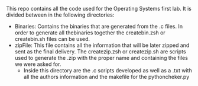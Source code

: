 This repo contains all the code used for the Operating Systems first lab. It is divided between in the following directories: 
+ Binaries: Contains the binaries that are generated from the .c files. In order to generate all thebinaries together the createbin.zsh or createbin.sh files can be used.
+ zipFile: This file contains all the information that will be later zipped and sent as the final delivery. The createzip.zsh or createzip.sh are scripts used to generate the .zip
with the proper name and containing the files we were asked for.
  + Inside this directory are the .c scripts developed as well as a .txt with all the authors information and the makefile for the pythoncheker.py
